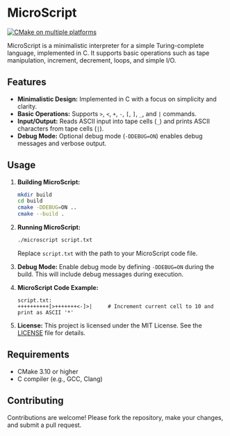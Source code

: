 # MicroScript

[![CMake on multiple platforms](https://github.com/sktryo/MicroScript/actions/workflows/cmake-multi-platform.yml/badge.svg)](https://github.com/sktryo/MicroScript/actions/workflows/cmake-multi-platform.yml)

MicroScript is a minimalistic interpreter for a simple Turing-complete language, implemented in C. It supports basic operations such as tape manipulation, increment, decrement, loops, and simple I/O.

## Features

- **Minimalistic Design:** Implemented in C with a focus on simplicity and clarity.
- **Basic Operations:** Supports `>`, `<`, `+`, `-`, `[`, `]`, `_`, and `|` commands.
- **Input/Output:** Reads ASCII input into tape cells (`_`) and prints ASCII characters from tape cells (`|`).
- **Debug Mode:** Optional debug mode (`-DDEBUG=ON`) enables debug messages and verbose output.

## Usage

1. **Building MicroScript:**
   ```bash
   mkdir build
   cd build
   cmake -DDEBUG=ON ..
   cmake --build .
   ```

2. **Running MicroScript:**
   ```bash
   ./microscript script.txt
   ```

   Replace `script.txt` with the path to your MicroScript code file.

3. **Debug Mode:**
   Enable debug mode by defining `-DDEBUG=ON` during the build. This will include debug messages during execution.

4. **MicroScript Code Example:**
   ```plaintext
   script.txt:
   ++++++++++[>+++++++<-]>|     # Increment current cell to 10 and print as ASCII '*'
   ```

5. **License:**
   This project is licensed under the MIT License. See the [LICENSE](LICENSE) file for details.

## Requirements

- CMake 3.10 or higher
- C compiler (e.g., GCC, Clang)

## Contributing

Contributions are welcome! Please fork the repository, make your changes, and submit a pull request.

